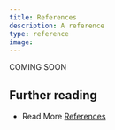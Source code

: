 ```yaml
---
title: References
description: A reference
type: reference
image:
---
```


COMING SOON

## Further reading

- Read More [References](/references/)
